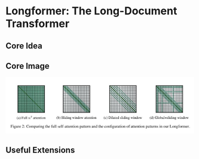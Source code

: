 # Longformer: The Long-Document Transformer

## Core Idea

## Core Image
![Figure 1](fig.1.jpg)

## Useful Extensions